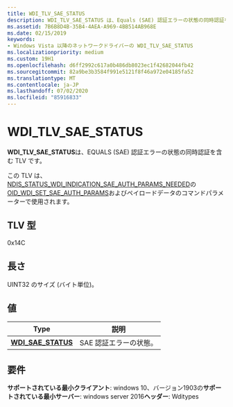 ```yaml
---
title: WDI_TLV_SAE_STATUS
description: WDI_TLV_SAE_STATUS は、Equals (SAE) 認証エラーの状態の同時認証を含む TLV です。
ms.assetid: 7B6B8D4B-35B4-4AEA-A969-4BB514AB968E
ms.date: 02/15/2019
keywords:
- Windows Vista 以降のネットワークドライバーの WDI_TLV_SAE_STATUS
ms.localizationpriority: medium
ms.custom: 19H1
ms.openlocfilehash: d6ff2992c617a0b486db8023ec1f42682044fb42
ms.sourcegitcommit: 82a9be3b3584f991e5121f8f46a972e04185fa52
ms.translationtype: MT
ms.contentlocale: ja-JP
ms.lasthandoff: 07/02/2020
ms.locfileid: "85916833"
---
```

# <a name="wdi_tlv_sae_status"></a>WDI_TLV_SAE_STATUS

**WDI_TLV_SAE_STATUS**は、EQUALS (SAE) 認証エラーの状態の同時認証を含む TLV です。

この TLV は、 [NDIS_STATUS_WDI_INDICATION_SAE_AUTH_PARAMS_NEEDED](ndis-status-wdi-indication-sae-auth-params-needed.md)の[OID_WDI_SET_SAE_AUTH_PARAMS](oid-wdi-set-sae-auth-params.md)およびペイロードデータのコマンドパラメーターで使用されます。

## <a name="tlv-type"></a>TLV 型

0x14C

## <a name="length"></a>長さ

UINT32 のサイズ (バイト単位)。

## <a name="values"></a>値

| Type | 説明 |
| --- | --- |
| [**WDI_SAE_STATUS**](https://docs.microsoft.com/windows-hardware/drivers/ddi/wditypes/ne-wditypes-_wdi_sae_status) | SAE 認証エラーの状態。 |

## <a name="requirements"></a>要件

**サポートされている最小クライアント**: windows 10、バージョン1903の**サポートされている最小サーバー**: windows server 2016**ヘッダー**: Wditypes
